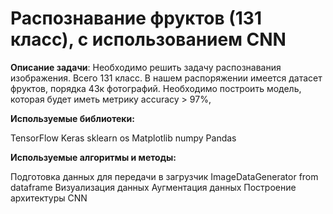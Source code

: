 # Распознавание фруктов (131 класс), с использованием CNN


**Описание задачи**: Необходимо решить задачу распознавания изображения. Всего 131 класс. В нашем распоряжении имеется датасет фруктов, порядка 43к фотографий. Необходимо построить модель, которая будет иметь метрику accuracy > 97%,


**Используемые библиотеки:**

TensorFlow
Keras
sklearn
os
Matplotlib
numpy
Pandas

**Используемые алгоритмы и методы:**

Подготовка данных для передачи в загрузчик
ImageDataGenerator from dataframe
Визуализация данных
Аугментация данных
Построение архитектуры CNN

